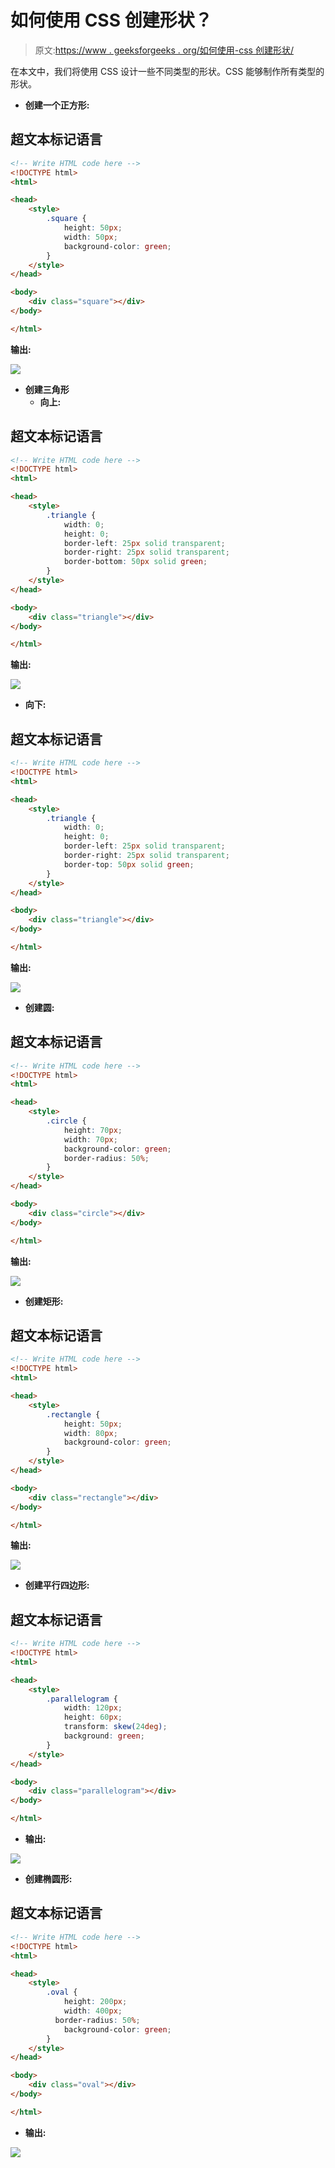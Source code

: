 # 如何使用 CSS 创建形状？

> 原文:[https://www . geeksforgeeks . org/如何使用-css 创建形状/](https://www.geeksforgeeks.org/how-to-create-shapes-using-css/)

在本文中，我们将使用 CSS 设计一些不同类型的形状。CSS 能够制作所有类型的形状。

*   **创建一个正方形:**

## 超文本标记语言

```html
<!-- Write HTML code here -->
<!DOCTYPE html>
<html>

<head>
    <style>
        .square {
            height: 50px;
            width: 50px;
            background-color: green;
        }
    </style>
</head>

<body>
    <div class="square"></div>
</body>

</html>
```

**输出:**

![](img/149efa2ad3c01f30728658d81c3d5f42.png)

*   **创建三角形**
    *   **向上:**

## 超文本标记语言

```html
<!-- Write HTML code here -->
<!DOCTYPE html>
<html>

<head>
    <style>
        .triangle {
            width: 0;
            height: 0;
            border-left: 25px solid transparent;
            border-right: 25px solid transparent;
            border-bottom: 50px solid green;
        }
    </style>
</head>

<body>
    <div class="triangle"></div>
</body>

</html>
```

**输出:**

![](img/a407c6cfc1dda2c12417bb2d259ddbac.png)

*   **向下:**

## 超文本标记语言

```html
<!-- Write HTML code here -->
<!DOCTYPE html>
<html>

<head>
    <style>
        .triangle {
            width: 0;
            height: 0;
            border-left: 25px solid transparent;
            border-right: 25px solid transparent;
            border-top: 50px solid green;
        }
    </style>
</head>

<body>
    <div class="triangle"></div>
</body>

</html>
```

**输出:**

![](img/7e03950a7fd31958d8a862fca0c3f0e5.png)

*   **创建圆:**

## 超文本标记语言

```html
<!-- Write HTML code here -->
<!DOCTYPE html>
<html>

<head>
    <style>
        .circle {
            height: 70px;
            width: 70px;
            background-color: green;
            border-radius: 50%;
        }
    </style>
</head>

<body>
    <div class="circle"></div>
</body>

</html>
```

**输出:**

![](img/e0606e3eeeac92312c3ab1e4ab2aba72.png)

*   **创建矩形:**

## 超文本标记语言

```html
<!-- Write HTML code here -->
<!DOCTYPE html>
<html>

<head>
    <style>
        .rectangle {
            height: 50px;
            width: 80px;
            background-color: green;
        }
    </style>
</head>

<body>
    <div class="rectangle"></div>
</body>

</html>
```

**输出:**

![](img/0a645a4a4d2db4d58a0293ee197d7327.png)

*   **创建平行四边形:**

## 超文本标记语言

```html
<!-- Write HTML code here -->
<!DOCTYPE html>
<html>

<head>
    <style>
        .parallelogram {
            width: 120px;
            height: 60px;
            transform: skew(24deg);
            background: green;
        }
    </style>
</head>

<body>
    <div class="parallelogram"></div>
</body>

</html>
```

*   **输出:**

![](img/2c620228e1cbeba30fb53d52662e4df0.png)

*   **创建椭圆形:**

## 超文本标记语言

```html
<!-- Write HTML code here -->
<!DOCTYPE html>
<html>

<head>
    <style>
        .oval {
            height: 200px;
            width: 400px;
          border-radius: 50%;
            background-color: green;
        }
    </style>
</head>

<body>
    <div class="oval"></div>
</body>

</html>
```

*   **输出:**

![](img/c8883088cfa0187ecff503e1d88b3d5b.png)